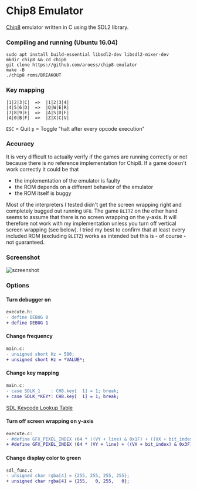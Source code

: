 # Chip8 Emulator #

[Chip8](https://en.wikipedia.org/wiki/CHIP-8) emulator written in C using the SDL2 library. 

### Compiling and running (Ubuntu 16.04) ###
```
sudo apt install build-essential libsdl2-dev libsdl2-mixer-dev
mkdir chip8 && cd chip8
git clone https://github.com/aroess/chip8-emulator
make -B
./chip8 roms/BREAKOUT
```

### Key mapping ###

```
|1|2|3|C|  =>  |1|2|3|4|
|4|5|6|D|  =>  |Q|W|E|R|
|7|8|9|E|  =>  |A|S|D|F|
|A|0|B|F|  =>  |Z|X|C|V|
```

```ESC``` = Quit
```p``` = Toggle "halt after every opcode execution"

### Accuracy ###
It is very difficult to actually verify if the games are running correctly or not because there is no reference implementation for Chip8. If a game doesn't work correctly it could be that

* the implementation of the emulator is faulty
* the ROM depends on a different behavior of the emulator
* the ROM itself is buggy

Most of the interpreters I tested didn't get the screen wrapping right and completely bugged out running ```UFO```. The game ```BLITZ``` on the other hand seems to assume that there is no screen wrapping on the y-axis. It will therefore not work with my implementation unless you turn off vertical screen wrapping (see below). I tried my best to confirm that at least every included ROM (excluding ```BLITZ```) works as intended but this is - of course - not guaranteed.

### Screenshot ###
![screenshot](https://raw.githubusercontent.com/aroess/chip8-emulator/master/screenshot.png)


### Options ###

#### Turn debugger on ####
```diff
execute.h:
- define DEBUG 0
+ define DEBUG 1
```

#### Change frequency ####
```diff
main.c:
- unsigned short Hz = 500;
+ unsigned short Hz = *VALUE*;
```

#### Change key mapping ####
```diff
main.c:
- case SDLK_1    : CH8.key[  1] = 1; break;
+ case SDLK_*KEY*: CH8.key[  1] = 1; break;
```

[SDL Keycode Lookup Table](https://wiki.libsdl.org/SDLKeycodeLookup)

#### Turn off screen wrapping on y-axis ####
```diff
execute.c:
- #define GFX_PIXEL_INDEX (64 * ((VY + line) & 0x1F) + ((VX + bit_index) & 0x3F)) 
+ #define GFX_PIXEL_INDEX (64 * (VY + line) + ((VX + bit_index) & 0x3F)) 
```

#### Change display color to green ####
```diff
sdl_func.c
- unsigned char rgba[4] = {255, 255, 255, 255};
+ unsigned char rgba[4] = {255,   0, 255,   0};
```

